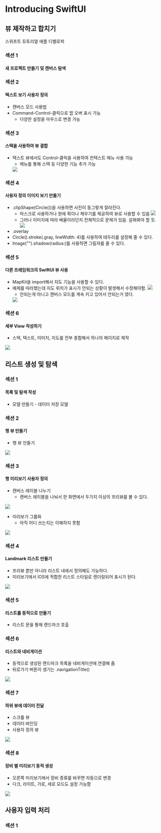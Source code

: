 # Introducing SwiftUI

## 뷰 제작하고 합치기
스위프트 듀토리얼 애플 디벨로퍼

### 섹션 1 
#### 새 프로젝트 만들기 및 캔버스 탐색

### 섹션 2
#### 텍스트 보기 사용자 정의
- 캔버스 모드 사용법
- Command-Control-클릭으로 팝 오버 표시 가능
    - 다양한 설정을 마우스로 변경 가능
    
### 섹션 3
#### 스택을 사용하여 뷰 결합
- 텍스트 뷰에서도 Control-클릭을 사용하여 컨텍스트 메뉴 사용 가능
    - 메뉴를 통해 스택 등 다양한 기능 추가 가능
    <img src = "https://github.com/MFGangP/Swift_Tutorials_Apple/blob/main/Image/Sec3_Text.png?raw=true">
    
### 섹션 4
#### 사용자 정의 이미지 보기 만들기
- .clipShape(Circle())을 사용하면 사진이 동그랗게 잘라진다.
    - 마스크로 사용하거나 원에 획이나 채우기를 제공하여 뷰로 사용할 수 있음 
        <img src = "https://github.com/MFGangP/Swift_Tutorials_Apple/blob/main/Image/Sec4_Image.png?raw=true">
    - 그러나 이미지에 따라 배율이라던지 전체적으로 문제가 있음. 살펴봐야 할 듯.
        <img src = "https://github.com/MFGangP/Swift_Tutorials_Apple/blob/main/Image/Sec4_ImageAsset.png?raw=true">
- .overlay
- Circle().stroke(.gray, lineWidth: 4)를 사용하여 테두리를 설정해 줄 수 있다.
- Image("").shadow(radius:)를 사용하면 그림자를 줄 수 있다.

### 섹션 5
#### 다른 프레임워크의 SwiftUI 뷰 사용
- MapKit을 import해서 지도 기능을 사용할 수 있다.
- 예제를 따라했는데 지도 위치가 표시가 안되는 상황이 발생해서 수정해야함.
    <img src = "https://github.com/MFGangP/Swift_Tutorials_Apple/blob/main/Image/Sec5_MapErr.png?raw=true">
    - 안되는게 아니고 캔버스 모드를 계속 키고 있어서 안되는거 였다.
    <img src = "https://github.com/MFGangP/Swift_Tutorials_Apple/blob/main/Image/Sec5_Success.png?raw=true">

### 섹션 6
#### 세부 View 작성하기

- 스텍, 텍스트, 이미지, 지도를 전부 종합해서 하나의 페이지로 제작
<img src = "https://github.com/MFGangP/Swift_Tutorials_Apple/blob/main/Image/Sec6_image.png?raw=true">

## 리스트 생성 및 탐색

### 섹션 1
#### 목록 및 탐색 작성

- 모델 만들기 - 데이터 저장 모델

### 섹션 2
#### 행 뷰 만들기

- 행 뷰 만들기
<img src = "https://github.com/MFGangP/Swift_Tutorials_Apple/blob/main/Image/List_Sec2.png?raw=true">

### 섹션 3
#### 행 미리보기 사용자 정의

- 캔버스 레이블 나누기
    - 캔버스 레이블을 나눠서 한 화면에서 두가지 이상의 프리뷰를 볼 수 있다.
<img src = "https://github.com/MFGangP/Swift_Tutorials_Apple/blob/main/Image/List_Sec3_Lable.png?raw=true">

- 미리보기 그룹화
    - 아직 어디 쓰는지는 이해하지 못함
<img src = "https://github.com/MFGangP/Swift_Tutorials_Apple/blob/main/Image/List_Sec3_Preview.png?raw=true">

### 섹션 4
#### Landmark 리스트 만들기

- 프리뷰 뿐만 아니라 리스트 내에서 정의해도 가능하다.
- 미리보기에서 IOS에 적합한 리스트 스타일로 렌더링되어 표시가 된다.
<img src = "https://github.com/MFGangP/Swift_Tutorials_Apple/blob/main/Image/List_Sec4_List.png?raw=true">

### 섹션 5
#### 리스트를 동적으로 만들기

- 리스트 문을 통해 랜드마크 호출

### 섹션 6
#### 리스트와 네비게이션

- 동적으로 생성된 랜드마크 목록을 네비게이션에 연결해 줌
- 뒤로가기 버튼이 생기는 .navigationTitle()

<img src = "https://github.com/MFGangP/Swift_Tutorials_Apple/blob/main/Image/List_Sec6_Navi.png?raw=true">

### 섹션 7
#### 하위 뷰에 데이터 전달

- 스크롤 뷰
- 데이터 바인딩
- 사용자 정의 뷰

<img src = "https://github.com/MFGangP/Swift_Tutorials_Apple/blob/main/Image/List_Sec7_Navi.png?raw=true">

### 섹션 8
#### 장비 별 미리보기 동적 생성 

- 오른쪽 미리보기에서 장비 종류를 바꾸면 자동으로 변경
- 다크, 라이트, 가로, 세로 모드도 설정 가능함

<img src = "https://github.com/MFGangP/Swift_Tutorials_Apple/blob/main/Image/List_Sec8_List.png?raw=true">

## 사용자 입력 처리

### 섹션 1
#### 
